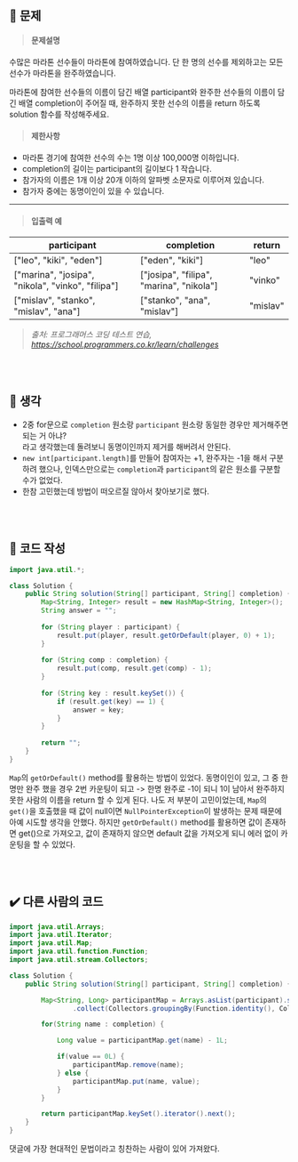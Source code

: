 ## 🚩 문제
><h4>문제설명</h4>
>
수많은 마라톤 선수들이 마라톤에 참여하였습니다. 단 한 명의 선수를 제외하고는 모든 선수가 마라톤을 완주하였습니다.
>
마라톤에 참여한 선수들의 이름이 담긴 배열 participant와 완주한 선수들의 이름이 담긴 배열 completion이 주어질 때, 완주하지 못한 선수의 이름을 return 하도록 solution 함수를 작성해주세요.
>
>
><h4>제한사항</h4>
>
* 마라톤 경기에 참여한 선수의 수는 1명 이상 100,000명 이하입니다.
* completion의 길이는 participant의 길이보다 1 작습니다.
* 참가자의 이름은 1개 이상 20개 이하의 알파벳 소문자로 이루어져 있습니다.
* 참가자 중에는 동명이인이 있을 수 있습니다.
>
----
><h4>입출력 예</h4>
>
|**participant**|**completion**|**return**|
|---|---|---|
|["leo", "kiki", "eden"]|["eden", "kiki"]|"leo"|
|["marina", "josipa", "nikola", "vinko", "filipa"]|["josipa", "filipa", "marina", "nikola"]|"vinko"|
|["mislav", "stanko", "mislav", "ana"]|["stanko", "ana", "mislav"]|"mislav"|
>
>_출처: 프로그래머스 코딩 테스트 연습, https://school.programmers.co.kr/learn/challenges_

<br>
<br>

## 🌌 생각

 * 2중 for문으로 `completion` 원소랑 `participant` 원소랑 동일한 경우만 제거해주면 되는 거 아냐?  
 라고 생각했는데 돌려보니 동명이인까지 제거를 해버려서 안된다.
 * `new int[participant.length]`를 만들어 참여자는 +1, 완주자는 -1을 해서 구분 하려 했으나, 인덱스만으로는 `completion`과 `participant`의 같은 원소를 구분할 수가 없었다.
 * 한참 고민했는데 방법이 떠오르질 않아서 찾아보기로 했다.
 <br>
 <br>
 
## 📝 코드 작성

```java
import java.util.*;

class Solution {
    public String solution(String[] participant, String[] completion) {
        Map<String, Integer> result = new HashMap<String, Integer>();
        String answer = "";
        
        for (String player : participant) {
            result.put(player, result.getOrDefault(player, 0) + 1);
        }
        
        for (String comp : completion) {
            result.put(comp, result.get(comp) - 1);
        }
        
        for (String key : result.keySet()) {
            if (result.get(key) == 1) {
                answer = key;
            }
        }
        
        return "";
    }
}
````
`Map`의 `getOrDefault()` method를 활용하는 방법이 있었다.
동명이인이 있고, 그 중 한명만 완주 했을 경우 2번 카운팅이 되고 -> 한명 완주로 -1이 되니
1이 남아서 완주하지 못한 사람의 이름을 return 할 수 있게 된다.
나도 저 부분이 고민이었는데, `Map`의 `get()`을 호출했을 때 값이 null이면
`NullPointerException`이 발생하는 문제 때문에 아예 시도할 생각을 안했다.
하지만 `getOrDefault()` method를 활용하면 값이 존재하면 get()으로 가져오고,
값이 존재하지 않으면 default 값을 가져오게 되니 에러 없이 카운팅을 할 수 있었다.

<br>
<br>

## ✔️ 다른 사람의 코드
```java
import java.util.Arrays;
import java.util.Iterator;
import java.util.Map;
import java.util.function.Function;
import java.util.stream.Collectors;

class Solution {
    public String solution(String[] participant, String[] completion) {

        Map<String, Long> participantMap = Arrays.asList(participant).stream()
                .collect(Collectors.groupingBy(Function.identity(), Collectors.counting()));

        for(String name : completion) {

            Long value = participantMap.get(name) - 1L;

            if(value == 0L) {
                participantMap.remove(name);
            } else {
                participantMap.put(name, value);
            }
        }

        return participantMap.keySet().iterator().next();
    }
}
```
댓글에 가장 현대적인 문법이라고 칭찬하는 사람이 있어 가져왔다.
